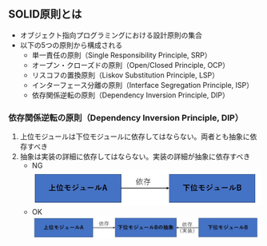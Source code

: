## SOLID原則とは
- オブジェクト指向プログラミングにおける設計原則の集合
- 以下の5つの原則から構成される
  - 単一責任の原則（Single Responsibility Principle, SRP）
  - オープン・クローズドの原則（Open/Closed Principle, OCP）
  - リスコフの置換原則（Liskov Substitution Principle, LSP）
  - インターフェース分離の原則（Interface Segregation Principle, ISP）
  - 依存関係逆転の原則（Dependency Inversion Principle, DIP）

### 依存関係逆転の原則（Dependency Inversion Principle, DIP）
1. 上位モジュールは下位モジュールに依存してはならない。両者とも抽象に依存すべき
2. 抽象は実装の詳細に依存してはならない。実装の詳細が抽象に依存すべき
   - NG  
     ![DIP NG](./images/DIP_NG.jpg)
   - OK  
     ![DIP OK](./images/DIP_OK.jpg)